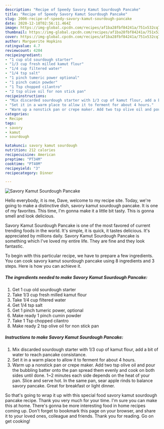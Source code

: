 ```yaml
---
description: "Recipe of Speedy Savory Kamut Sourdough Pancake"
title: "Recipe of Speedy Savory Kamut Sourdough Pancake"
slug: 2006-recipe-of-speedy-savory-kamut-sourdough-pancake
date: 2020-12-18T02:56:11.464Z
image: https://img-global.cpcdn.com/recipes/af1ba28fbf84241a/751x532cq70/savory-kamut-sourdough-pancake-recipe-main-photo.jpg
thumbnail: https://img-global.cpcdn.com/recipes/af1ba28fbf84241a/751x532cq70/savory-kamut-sourdough-pancake-recipe-main-photo.jpg
cover: https://img-global.cpcdn.com/recipes/af1ba28fbf84241a/751x532cq70/savory-kamut-sourdough-pancake-recipe-main-photo.jpg
author: Marguerite Hopkins
ratingvalue: 4.7
reviewcount: 4204
recipeingredient:
- "1 cup old sourdough starter"
- "1/3 cup fresh milled kamut flour"
- "1/4 cup filtered water"
- "1/4 tsp salt"
- "1 pinch tumeric power optional"
- "1 pinch cumin powder"
- "1 Tsp chopped cilantro"
- "2 tsp olive oil for non stick pan"
recipeinstructions:
- "Mix discarded sourdough starter with 1/3 cup of kamut flour, add a bit of water to reach pancake consistance."
- "Set it in a warm place to allow it to ferment for about 4 hours."
- "Warm up a nonstick pan or crepe maker. Add two tsp olive oil and pour the bubbling batter onto the pan spread them evenly and cook on both sides until done. 1~2 minutes each side depends on the heat of your pan. Slice and serve hot. In the same pan, sear apple rinds to balance savory pancake. Great for breakfast or light dinner."
categories:
- Recipe
tags:
- savory
- kamut
- sourdough

katakunci: savory kamut sourdough 
nutrition: 212 calories
recipecuisine: American
preptime: "PT34M"
cooktime: "PT40M"
recipeyield: "3"
recipecategory: Dinner

---
```



![Savory Kamut Sourdough Pancake](https://img-global.cpcdn.com/recipes/af1ba28fbf84241a/751x532cq70/savory-kamut-sourdough-pancake-recipe-main-photo.jpg)

Hello everybody, it is me, Dave, welcome to my recipe site. Today, we're going to make a distinctive dish, savory kamut sourdough pancake. It is one of my favorites. This time, I'm gonna make it a little bit tasty. This is gonna smell and look delicious.



Savory Kamut Sourdough Pancake is one of the most favored of current trending foods in the world. It's simple, it is quick, it tastes delicious. It's appreciated by millions daily. Savory Kamut Sourdough Pancake is something which I've loved my entire life. They are fine and they look fantastic.


To begin with this particular recipe, we have to prepare a few ingredients. You can cook savory kamut sourdough pancake using 8 ingredients and 3 steps. Here is how you can achieve it.

<!--inarticleads1-->

##### The ingredients needed to make Savory Kamut Sourdough Pancake:

1. Get 1 cup old sourdough starter
1. Take 1/3 cup fresh milled kamut flour
1. Take 1/4 cup filtered water
1. Get 1/4 tsp salt
1. Get 1 pinch tumeric power, optional
1. Make ready 1 pinch cumin powder
1. Take 1 Tsp chopped cilantro
1. Make ready 2 tsp olive oil for non stick pan




<!--inarticleads2-->

##### Instructions to make Savory Kamut Sourdough Pancake:

1. Mix discarded sourdough starter with 1/3 cup of kamut flour, add a bit of water to reach pancake consistance.
1. Set it in a warm place to allow it to ferment for about 4 hours.
1. Warm up a nonstick pan or crepe maker. Add two tsp olive oil and pour the bubbling batter onto the pan spread them evenly and cook on both sides until done. 1~2 minutes each side depends on the heat of your pan. Slice and serve hot. In the same pan, sear apple rinds to balance savory pancake. Great for breakfast or light dinner.




So that's going to wrap it up with this special food savory kamut sourdough pancake recipe. Thank you very much for your time. I'm sure you can make this at home. There's gonna be more interesting food in home recipes coming up. Don't forget to bookmark this page on your browser, and share it to your loved ones, colleague and friends. Thank you for reading. Go on get cooking!
